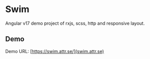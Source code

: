 # Swim

Angular v17 demo project of rxjs, scss, http and responsive layout.

## Demo

Demo URL: [https://swim.attr.se/](swim.attr.se)
